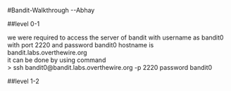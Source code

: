  #Bandit-Walkthrough --Abhay 

##level 0-1<br>

<p>we were required to access the server of bandit with username as bandit0 with port 2220 and password bandit0
hostname is bandit.labs.overthewire.org <br>
it can be done by using command <br>
> ssh bandit0@bandit.labs.overthewire.org -p 2220
password bandit0 


##level 1-2<br>
